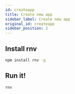 ```yaml
---
id: createapp
title: Create new app
sidebar_label: Create new app
original_id: createapp
sidebar_position: 2
---
```


<!-- <img className="header-image" src="https://renative.org/img/ic_quickstart.png" width="50" height="50" /> -->

## Install rnv

```bash
npm install rnv -g
```

## Run it!

```bash
rnv
```
